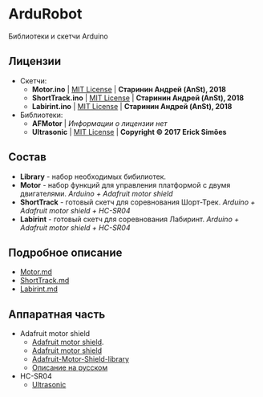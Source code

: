 # ArduRobot

Библиотеки и скетчи Arduino

## Лицензии
* Скетчи:
  + **Motor.ino** | [MIT License](Motor/LICENSE) | **Старинин Андрей (AnSt), 2018**
  + **ShortTrack.ino** | [MIT License](Motor/LICENSE) | **Старинин Андрей (AnSt), 2018**
  + **Labirint.ino** | [MIT License](Motor/LICENSE) | **Старинин Андрей (AnSt), 2018**
* Библиотеки:
  + **AFMotor** | *Информации о лицензии нет*
  + **Ultrasonic** | [MIT License](https://github.com/ErickSimoes/Ultrasonic/blob/master/LICENSE) | **Copyright &copy; 2017 Erick Simões**

## Состав
* **Library** - набор необходимых бибилиотек.
* **Motor** - набор функций для управления платформой с двумя двигателями. *Arduino + Adafruit motor shield*
* **ShortTrack** - готовый скетч для соревнования Шорт-Трек. *Arduino + Adafruit motor shield + HC-SR04*
* **Labirint** - готовый скетч для соревнования Лабиринт. *Arduino + Adafruit motor shield + HC-SR04*

## Подробное описание
* [Motor.md](https://github.com/anst-foto/ArduRobot/tree/master/Motor/MOTOR.md)
* [ShortTrack.md](https://github.com/anst-foto/ArduRobot/tree/master/ShortTrack/ShortTrack.md)
* [Labirint.md](https://github.com/anst-foto/ArduRobot/tree/master/Labirint/Labirint.md)

## Аппаратная часть
* Adafruit motor shield
	+ [Adafruit motor shield](https://www.adafruit.com/product/81#Learn).
	+ [Adafruit motor shield](https://learn.adafruit.com/adafruit-motor-shield)
	+ [Adafruit-Motor-Shield-library](https://github.com/adafruit/Adafruit-Motor-Shield-library)
	+ [Описание на русском](http://zelectro.cc/Adafruit_motor_shield)
* HC-SR04
	+ [Ultrasonic](https://github.com/ErickSimoes/Ultrasonic) 
